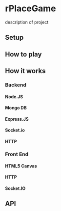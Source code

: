 # rPlaceGame
description of project
## Setup

## How to play

## How it works
### Backend
#### Node.JS
#### Mongo DB
#### Express.JS
#### Socket.io
#### HTTP
### Front End
#### HTML5 Canvas
#### HTTP
#### Socket.IO
## API
